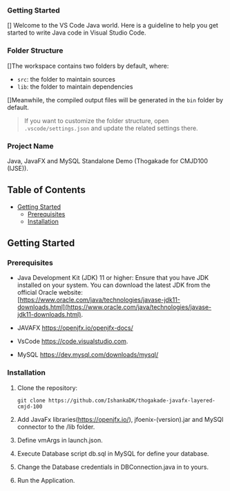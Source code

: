 ### Getting Started

[] Welcome to the VS Code Java world. Here is a guideline to help you get started to write Java code in Visual Studio Code.

### Folder Structure

[]The workspace contains two folders by default, where:

- `src`: the folder to maintain sources
- `lib`: the folder to maintain dependencies

[]Meanwhile, the compiled output files will be generated in the `bin` folder by default.

> If you want to customize the folder structure, open `.vscode/settings.json` and update the related settings there.

### Project Name

Java, JavaFX and MySQL Standalone Demo (Thogakade for CMJD100 (IJSE)).

## Table of Contents

- [Getting Started](#getting-started)
  - [Prerequisites](#prerequisites)
  - [Installation](#installation)

## Getting Started

### Prerequisites

- Java Development Kit (JDK) 11 or higher: Ensure that you have JDK installed on your system. You can download the latest JDK from the official Oracle website: [https://www.oracle.com/java/technologies/javase-jdk11-downloads.html](https://www.oracle.com/java/technologies/javase-jdk11-downloads.html).

- JAVAFX
  https://openjfx.io/openjfx-docs/

- VsCode
  https://code.visualstudio.com.

- MySQL
  https://dev.mysql.com/downloads/mysql/

### Installation

1. Clone the repository:

   ```shell
   git clone https://github.com/IshankaDK/thogakade-javafx-layered-cmjd-100

   ```

2. Add JavaFx libraries(https://openjfx.io/), jfoenix-(version).jar and MySQl connector to the /lib folder.
3. Define vmArgs in launch.json.
4. Execute Database script db.sql in MySQL for define your database.
5. Change the Database credentials in DBConnection.java in to yours.
6. Run the Application.
